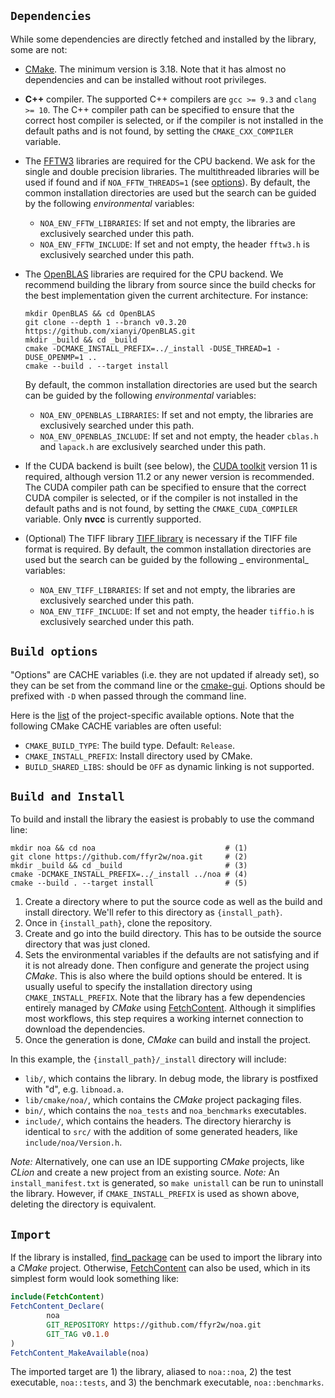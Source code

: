 ## `Dependencies`

While some dependencies are directly fetched and installed by the library, some are not:

- [CMake](https://cmake.org/download/). The minimum version is 3.18. Note that it has almost no dependencies and can 
  be installed without root
  privileges.

- __C++__ compiler. The supported C++ compilers are `gcc >= 9.3` and `clang >= 10`. The C++ compiler path can be
  specified to ensure that the correct host compiler is selected, or if the compiler is not installed in the default
  paths and is not found, by setting the `CMAKE_CXX_COMPILER` variable.

- The [FFTW3](http://fftw.org/) libraries are required for the CPU backend. We ask for the single and double precision
  libraries. The multithreaded libraries will be used if found and if `NOA_FFTW_THREADS=1` (see
  [options](../cmake/settings/ProjectOptions.cmake)). By default, the common installation directories are used but the
  search can be guided by the following _environmental_ variables:
    - `NOA_ENV_FFTW_LIBRARIES`: If set and not empty, the libraries are exclusively searched under this path.
    - `NOA_ENV_FFTW_INCLUDE`: If set and not empty, the header `fftw3.h` is exclusively searched under this path.

- The [OpenBLAS](https://www.openblas.net/) libraries are required for the CPU backend. We recommend building the library from source since the
  build checks for the best implementation given the current architecture. For instance:
    ```shell
    mkdir OpenBLAS && cd OpenBLAS
    git clone --depth 1 --branch v0.3.20 https://github.com/xianyi/OpenBLAS.git
    mkdir _build && cd _build
    cmake -DCMAKE_INSTALL_PREFIX=../_install -DUSE_THREAD=1 -DUSE_OPENMP=1 ..
    cmake --build . --target install
    ```
  By default, the common installation directories are used but the search can be guided by the following _environmental_
  variables:
    - `NOA_ENV_OPENBLAS_LIBRARIES`: If set and not empty, the libraries are exclusively searched under this path.
    - `NOA_ENV_OPENBLAS_INCLUDE`: If set and not empty, the header `cblas.h` and `lapack.h` are exclusively searched
      under this path.

- If the CUDA backend is built (see below), the [CUDA toolkit](https://docs.nvidia.com/cuda/index.html) version 11 is
  required, although version 11.2 or any newer version is recommended. The CUDA compiler path can be specified to ensure
  that the correct CUDA compiler is selected, or if the compiler is not installed in the default paths and is not found,
  by setting the `CMAKE_CUDA_COMPILER` variable. Only __nvcc__ is currently supported.

- (Optional) The TIFF library [TIFF library](https://gitlab.com/libtiff/libtiff) is necessary if the TIFF file format is
  required. By default, the common installation directories are used but the search can be guided by the following _
  environmental_ variables:
    - `NOA_ENV_TIFF_LIBRARIES`: If set and not empty, the libraries are exclusively searched under this path.
    - `NOA_ENV_TIFF_INCLUDE`: If set and not empty, the header `tiffio.h` is exclusively searched under this path.

## `Build options`

"Options" are CACHE variables (i.e. they are not updated if already set), so they can be set from the
command line or the [cmake-gui](https://cmake.org/cmake/help/latest/manual/cmake-gui.1.html).
Options should be prefixed with `-D` when passed through the command line.

Here is the [list](../cmake/settings/ProjectOptions.cmake) of the project-specific available options. 
Note that the following CMake CACHE variables are often useful:
- `CMAKE_BUILD_TYPE`: The build type. Default: `Release`.
- `CMAKE_INSTALL_PREFIX`: Install directory used by CMake.
- `BUILD_SHARED_LIBS`: should be `OFF` as dynamic linking is not supported.

## `Build and Install`

To build and install the library the easiest is probably to use the command line:

```shell
mkdir noa && cd noa                             # (1)
git clone https://github.com/ffyr2w/noa.git     # (2)
mkdir _build && cd _build                       # (3)
cmake -DCMAKE_INSTALL_PREFIX=../_install ../noa # (4)
cmake --build . --target install                # (5)
```

1. Create a directory where to put the source code as well as the build and install directory. We'll refer to this
   directory as `{install_path}`.
2. Once in `{install_path}`, clone the repository.
3. Create and go into the build directory. This has to be outside the source directory that was just cloned.
4. Sets the environmental variables if the defaults are not satisfying and if it is not already done. Then configure and
   generate the project using _CMake_. This is also where the build options should be entered. It is usually useful to
   specify the installation directory using `CMAKE_INSTALL_PREFIX`. Note that the library has a few dependencies
   entirely managed by _CMake_ using
   [FetchContent](https://cmake.org/cmake/help/latest/module/FetchContent.html). Although it simplifies most workflows,
   this step requires a working internet connection to download the dependencies.
5. Once the generation is done, _CMake_ can build and install the project.

In this example, the `{install_path}/_install` directory will include:

- `lib/`, which contains the library. In debug mode, the library is postfixed with "d", e.g. `libnoad.a`.
- `lib/cmake/noa/`, which contains the _CMake_ project packaging files.
- `bin/`, which contains the `noa_tests` and `noa_benchmarks` executables.
- `include/`, which contains the headers. The directory hierarchy is identical to `src/` with the addition of some
  generated headers, like `include/noa/Version.h`.

_Note:_ Alternatively, one can use an IDE supporting _CMake_ projects, like _CLion_ and create a new project from an
existing source.
_Note:_ An `install_manifest.txt` is generated, so `make unistall` can be run to uninstall the library. However, if
`CMAKE_INSTALL_PREFIX` is used as shown above, deleting the directory is equivalent.

## `Import`

If the library is installed,
[find_package](https://cmake.org/cmake/help/latest/command/find_package.html?highlight=find_package)
can be used to import the library into a _CMake_ project. Otherwise,
[FetchContent](https://cmake.org/cmake/help/latest/module/FetchContent.html)
can also be used, which in its simplest form would look something like:

```cmake
include(FetchContent)
FetchContent_Declare(
        noa
        GIT_REPOSITORY https://github.com/ffyr2w/noa.git
        GIT_TAG v0.1.0
)
FetchContent_MakeAvailable(noa)
```

The imported target are 1) the library, aliased to `noa::noa`, 2) the test executable, `noa::tests`, and 3) the
benchmark executable, `noa::benchmarks`.
